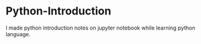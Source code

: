 # Python-Introduction 
I made python introduction notes on jupyter notebook while learning python language.